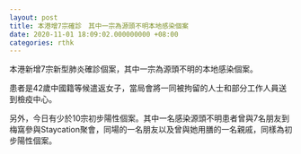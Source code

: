 ```yaml
---
layout: post
title: 本港增7宗確診　其中一宗為源頭不明本地感染個案
date: 2020-11-01 18:09:02.000000000 +08:00
categories: rthk
---
```


本港新增7宗新型肺炎確診個案，其中一宗為源頭不明的本地感染個案。

患者是42歲中國籍等候遣返女子，當局會將一同被拘留的人士和部分工作人員送到檢疫中心。

另外，今日有少於10宗初步陽性個案。其中一名感染源頭不明患者曾與7名朋友到梅窩參與Staycation聚會，同場的一名朋友以及曾與她用膳的一名親戚，同樣為初步陽性個案。

